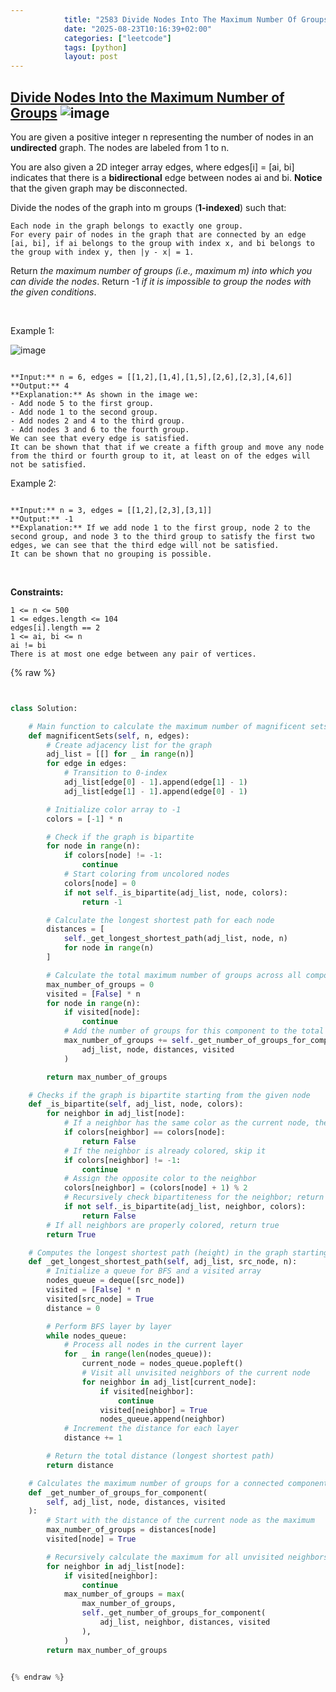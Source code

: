 ```yaml
---
            title: "2583 Divide Nodes Into The Maximum Number Of Groups"
            date: "2025-08-23T10:16:39+02:00"
            categories: ["leetcode"]
            tags: [python]
            layout: post
---
```

            
## [Divide Nodes Into the Maximum Number of Groups](https://leetcode.com/problems/divide-nodes-into-the-maximum-number-of-groups) ![image](https://img.shields.io/badge/Difficulty-Hard-red)

You are given a positive integer n representing the number of nodes in an **undirected** graph. The nodes are labeled from 1 to n.

You are also given a 2D integer array edges, where edges[i] = [ai, bi] indicates that there is a **bidirectional** edge between nodes ai and bi. **Notice** that the given graph may be disconnected.

Divide the nodes of the graph into m groups (**1-indexed**) such that:

	Each node in the graph belongs to exactly one group.
	For every pair of nodes in the graph that are connected by an edge [ai, bi], if ai belongs to the group with index x, and bi belongs to the group with index y, then |y - x| = 1.

Return *the maximum number of groups (i.e., maximum *m*) into which you can divide the nodes*. Return -1 *if it is impossible to group the nodes with the given conditions*.

 

Example 1:

![image](https://assets.leetcode.com/uploads/2022/10/13/example1.png)
```

**Input:** n = 6, edges = [[1,2],[1,4],[1,5],[2,6],[2,3],[4,6]]
**Output:** 4
**Explanation:** As shown in the image we:
- Add node 5 to the first group.
- Add node 1 to the second group.
- Add nodes 2 and 4 to the third group.
- Add nodes 3 and 6 to the fourth group.
We can see that every edge is satisfied.
It can be shown that that if we create a fifth group and move any node from the third or fourth group to it, at least on of the edges will not be satisfied.

```

Example 2:

```

**Input:** n = 3, edges = [[1,2],[2,3],[3,1]]
**Output:** -1
**Explanation:** If we add node 1 to the first group, node 2 to the second group, and node 3 to the third group to satisfy the first two edges, we can see that the third edge will not be satisfied.
It can be shown that no grouping is possible.

```

 

**Constraints:**

	1 <= n <= 500
	1 <= edges.length <= 104
	edges[i].length == 2
	1 <= ai, bi <= n
	ai != bi
	There is at most one edge between any pair of vertices.

{% raw %}


```python


class Solution:

    # Main function to calculate the maximum number of magnificent sets
    def magnificentSets(self, n, edges):
        # Create adjacency list for the graph
        adj_list = [[] for _ in range(n)]
        for edge in edges:
            # Transition to 0-index
            adj_list[edge[0] - 1].append(edge[1] - 1)
            adj_list[edge[1] - 1].append(edge[0] - 1)

        # Initialize color array to -1
        colors = [-1] * n

        # Check if the graph is bipartite
        for node in range(n):
            if colors[node] != -1:
                continue
            # Start coloring from uncolored nodes
            colors[node] = 0
            if not self._is_bipartite(adj_list, node, colors):
                return -1

        # Calculate the longest shortest path for each node
        distances = [
            self._get_longest_shortest_path(adj_list, node, n)
            for node in range(n)
        ]

        # Calculate the total maximum number of groups across all components
        max_number_of_groups = 0
        visited = [False] * n
        for node in range(n):
            if visited[node]:
                continue
            # Add the number of groups for this component to the total
            max_number_of_groups += self._get_number_of_groups_for_component(
                adj_list, node, distances, visited
            )

        return max_number_of_groups

    # Checks if the graph is bipartite starting from the given node
    def _is_bipartite(self, adj_list, node, colors):
        for neighbor in adj_list[node]:
            # If a neighbor has the same color as the current node, the graph is not bipartite
            if colors[neighbor] == colors[node]:
                return False
            # If the neighbor is already colored, skip it
            if colors[neighbor] != -1:
                continue
            # Assign the opposite color to the neighbor
            colors[neighbor] = (colors[node] + 1) % 2
            # Recursively check bipartiteness for the neighbor; return false if it fails
            if not self._is_bipartite(adj_list, neighbor, colors):
                return False
        # If all neighbors are properly colored, return true
        return True

    # Computes the longest shortest path (height) in the graph starting from the source node
    def _get_longest_shortest_path(self, adj_list, src_node, n):
        # Initialize a queue for BFS and a visited array
        nodes_queue = deque([src_node])
        visited = [False] * n
        visited[src_node] = True
        distance = 0

        # Perform BFS layer by layer
        while nodes_queue:
            # Process all nodes in the current layer
            for _ in range(len(nodes_queue)):
                current_node = nodes_queue.popleft()
                # Visit all unvisited neighbors of the current node
                for neighbor in adj_list[current_node]:
                    if visited[neighbor]:
                        continue
                    visited[neighbor] = True
                    nodes_queue.append(neighbor)
            # Increment the distance for each layer
            distance += 1

        # Return the total distance (longest shortest path)
        return distance

    # Calculates the maximum number of groups for a connected component
    def _get_number_of_groups_for_component(
        self, adj_list, node, distances, visited
    ):
        # Start with the distance of the current node as the maximum
        max_number_of_groups = distances[node]
        visited[node] = True

        # Recursively calculate the maximum for all unvisited neighbors
        for neighbor in adj_list[node]:
            if visited[neighbor]:
                continue
            max_number_of_groups = max(
                max_number_of_groups,
                self._get_number_of_groups_for_component(
                    adj_list, neighbor, distances, visited
                ),
            )
        return max_number_of_groups


{% endraw %}
```
